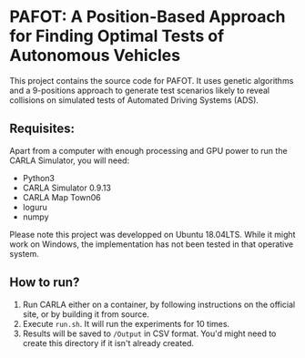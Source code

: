 # PAFOT: A Position-Based Approach for Finding Optimal Tests of Autonomous Vehicles

This project contains the source code for PAFOT. It uses genetic algorithms and a 9-positions approach to generate test scenarios likely to reveal collisions on simulated tests of Automated Driving Systems (ADS).

## Requisites:

Apart from a computer with enough processing and GPU power to run the CARLA Simulator, you will need:

- Python3
- CARLA Simulator 0.9.13
- CARLA Map Town06
- loguru
- numpy

Please note this project was developped on Ubuntu 18.04LTS. While it might work on Windows, the implementation has not been tested in that operative system.


## How to run?

1. Run CARLA either on a container, by following instructions on the official site, or by building it from source.
2. Execute `run.sh`. It will run the experiments for 10 times.
3. Results will be saved to `/Output` in CSV format. You'd might need to create this directory if it isn't already created.

